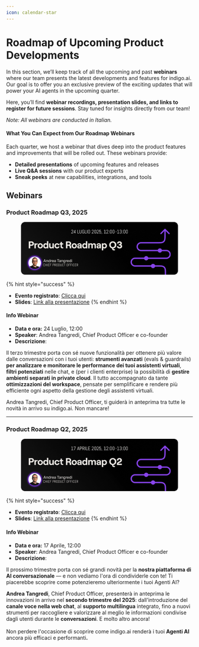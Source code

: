 ```yaml
---
icon: calendar-star
---
```


# Roadmap of Upcoming Product Developments

In this section, we’ll keep track of all the upcoming and past **webinars** where our team presents the latest developments and features for indigo.ai. Our goal is to offer you an exclusive preview of the exciting updates that will power your AI agents in the upcoming quarter.

Here, you’ll find **webinar recordings, presentation slides, and links to register for future sessions**. Stay tuned for insights directly from our team!

_Note: All webinars are conducted in Italian._

#### **What You Can Expect from Our Roadmap Webinars**

Each quarter, we host a webinar that dives deep into the product features and improvements that will be rolled out. These webinars provide:

* **Detailed presentations** of upcoming features and releases
* **Live Q\&A sessions** with our product experts
* **Sneak peeks** at new capabilities, integrations, and tools

## Webinars

### Product Roadmap Q3, 2025

<figure><img src="../.gitbook/assets/Product_Roadmap_Q3_MailBanner (1).png" alt=""><figcaption></figcaption></figure>

{% hint style="success" %}
* **Evento registrato**: [Clicca qui](https://conversational.indigo.ai/hubfs/2025-files-ProductSolutions/Product%20Roadmap%20Q3%202025_24.07.25.mp4)
* **Slides**: [Link alla presentazione](https://pitch.com/v/indigoai-product-update-x-q3---24-lug-2025-2jgi4v)
{% endhint %}

#### Info Webinar

* **Data e ora:** 24 Luglio, 12:00
* **Speaker**: Andrea Tangredi, Chief Product Officer e co-founder
* **Descrizione**:&#x20;

Il terzo trimestre porta con sé nuove funzionalità per ottenere più valore dalle conversazioni con i tuoi utenti: **strumenti avanzati** (evals & guardrails) **per analizzare e monitorare le performance dei tuoi assistenti virtuali**, **filtri potenziati** nelle chat, e (per i clienti enterprise) la possibilità di **gestire ambienti separati in private cloud**. Il tutto accompagnato da tante **ottimizzazioni del workspace**, pensate per semplificare e rendere più efficiente ogni aspetto della gestione degli assistenti virtuali.

Andrea Tangredi, Chief Product Officer, ti guiderà in anteprima tra tutte le novità in arrivo su indigo.ai. Non mancare!

***

### Product Roadmap Q2, 2025

<figure><img src="../.gitbook/assets/unnamed (2).png" alt=""><figcaption></figcaption></figure>

{% hint style="success" %}
* **Evento registrato**: [Clicca qui](https://conversational.indigo.ai/hubfs/Recordings/202504-WB-Product-UpdateQ2.mp4)
* **Slides**: [Link alla presentazione](https://pitch.com/v/indigoai-product-update-x-q2---17-apr-2025-dq7tn2)
{% endhint %}

#### Info Webinar

* **Data e ora:** 17 Aprile, 12:00
* **Speaker**: Andrea Tangredi, Chief Product Officer e co-founder
* **Descrizione**:&#x20;

Il prossimo trimestre porta con sé grandi novità per la **nostra piattaforma di AI conversazionale** — e non vediamo l'ora di condividerle con te! Ti piacerebbe scoprire come potenzieremo ulteriormente i tuoi Agenti AI?

**Andrea Tangredi**, Chief Product Officer, presenterà in anteprima le innovazioni in arrivo nel **secondo trimestre del 2025**: dall’introduzione del **canale voce nella web chat**, al **supporto multilingua** integrato, fino a nuovi strumenti per raccogliere e valorizzare al meglio le informazioni condivise dagli utenti durante le **conversazioni**. E molto altro ancora!\
\
Non perdere l'occasione di scoprire come indigo.ai renderà i tuoi **Agenti AI** ancora più efficaci e performant&#x69;**.**
